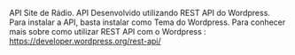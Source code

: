 API Site de Rádio.
API Desenvolvido utilizando REST API do Wordpress. 
Para instalar a API, basta instalar como Tema do Wordpress. 
Para conhecer mais sobre como utilizar REST API com o Wordpress : https://developer.wordpress.org/rest-api/ 
